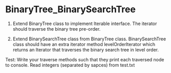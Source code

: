 # BinaryTree_BinarySearchTree

1. Extend BinaryTree class to implement Iterable interface. The iterator
should traverse the binary tree pre-order.

2. Extend BinarySearchTree class from BinaryTree class. BinarySearchTree
class should have an extra iterator method levelOrderIterator which
returns an Iterator that traverses the binary search tree in level order.

Test:
Write your traverse methods such that they print each traversed node to
console. Read integers (separated by sapces) from test.txt
